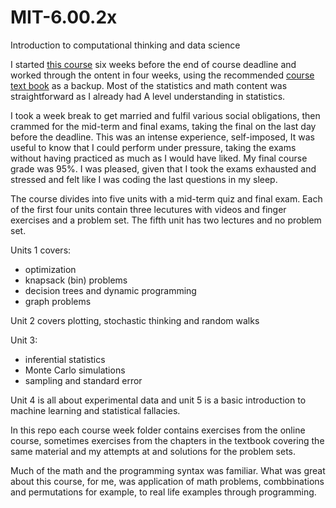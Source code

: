 # MIT-6.00.2x
Introduction to computational thinking and data science

I started [this course](https://www.edx.org/course/introduction-computational-thinking-data-mitx-6-00-2x-7) six weeks before the end of course deadline and worked through the ontent in four weeks, using the recommended [course text book](https://mitpress.mit.edu/books/introduction-computation-and-programming-using-python-second-edition) as a backup. Most of the statistics and math content was straightforward as I already had A level understanding in statistics. 

I took a week break to get married and fulfil various social obligations, then crammed for the mid-term and final exams, taking the final on the last day before the deadline. This was an intense experience, self-imposed, It was useful to know that I could perform under pressure, taking the exams without having practiced as much as I would have liked. My final course grade was 95%. I was pleased, given that I took the exams exhausted and stressed and felt like I was coding the last questions in my sleep. 

The course divides into five units with a mid-term quiz and final exam. Each of the first four units contain three lecutures with videos and finger exercises and a problem set. The fifth unit has two lectures and no problem set. 

Units 1 covers:
  - optimization
  - knapsack (bin) problems
  - decision trees and dynamic programming
  - graph problems 
 
Unit 2 covers plotting, stochastic thinking and random walks

Unit 3: 
  - inferential statistics
  - Monte Carlo simulations
  - sampling and standard error
 
Unit 4 is all about experimental data and unit 5 is a basic introduction to machine learning and statistical fallacies. 

In this repo each course week folder contains exercises from the online course, sometimes exercises from the chapters in the textbook covering the same material and my attempts at and solutions for the problem sets. 

Much of the math and the programming syntax was familiar. What was great about this course, for me, was application of math problems, combbinations and permutations for example, to real life examples through programming. 




